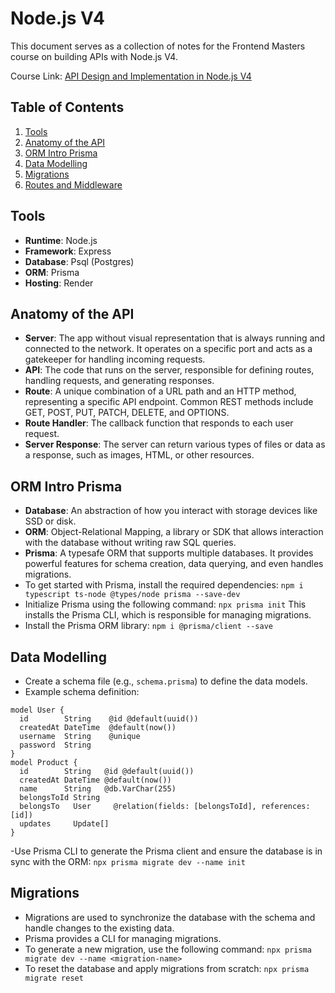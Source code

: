 # Node.js V4

This document serves as a collection of notes for the Frontend Masters course on building APIs with Node.js V4.

Course Link: [API Design and Implementation in Node.js V4](https://hendrixer.github.io/API-design-v4/)

## Table of Contents

1. [Tools](#tools)
2. [Anatomy of the API](#anatomy-of-the-api)
3. [ORM Intro Prisma](#orm-intro-prisma)
4. [Data Modelling](#data-modelling)
5. [Migrations](#migrations)
6. [Routes and Middleware](#routes-and-middleware)

## Tools

- **Runtime**: Node.js
- **Framework**: Express
- **Database**: Psql (Postgres)
- **ORM**: Prisma
- **Hosting**: Render

## Anatomy of the API

- **Server**: The app without visual representation that is always running and connected to the network. It operates on a specific port and acts as a gatekeeper for handling incoming requests.
- **API**: The code that runs on the server, responsible for defining routes, handling requests, and generating responses.
- **Route**: A unique combination of a URL path and an HTTP method, representing a specific API endpoint. Common REST methods include GET, POST, PUT, PATCH, DELETE, and OPTIONS.
- **Route Handler**: The callback function that responds to each user request.
- **Server Response**: The server can return various types of files or data as a response, such as images, HTML, or other resources.

## ORM Intro Prisma

- **Database**: An abstraction of how you interact with storage devices like SSD or disk.
- **ORM**: Object-Relational Mapping, a library or SDK that allows interaction with the database without writing raw SQL queries.
- **Prisma**: A typesafe ORM that supports multiple databases. It provides powerful features for schema creation, data querying, and even handles migrations.
- To get started with Prisma, install the required dependencies:
`npm i typescript ts-node @types/node prisma --save-dev`
- Initialize Prisma using the following command:
`npx prisma init`
This installs the Prisma CLI, which is responsible for managing migrations.
- Install the Prisma ORM library:
`npm i @prisma/client --save`

## Data Modelling

- Create a schema file (e.g., `schema.prisma`) to define the data models.
- Example schema definition:
```prisma
model User {
  id        String    @id @default(uuid())
  createdAt DateTime  @default(now())
  username  String    @unique
  password  String
}
model Product {
  id        String   @id @default(uuid())
  createdAt DateTime @default(now())
  name      String   @db.VarChar(255)
  belongsToId String
  belongsTo   User     @relation(fields: [belongsToId], references: [id])
  updates     Update[]
}
```

-Use Prisma CLI to generate the Prisma client and ensure the database is in sync with the ORM:
`npx prisma migrate dev --name init`

## Migrations
- Migrations are used to synchronize the database with the schema and handle changes to the existing data.
- Prisma provides a CLI for managing migrations.
- To generate a new migration, use the following command:
`npx prisma migrate dev --name <migration-name>`
- To reset the database and apply migrations from scratch:
`npx prisma migrate reset`



